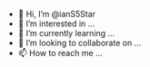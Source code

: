 - 👋 Hi, I’m @ianS5Star
- 👀 I’m interested in ...
- 🌱 I’m currently learning ...
- 💞️ I’m looking to collaborate on ...
- 📫 How to reach me ...

<!---
ianS5Star/ianS5Star is a ✨ special ✨ repository because its `README.md` (this file) appears on your GitHub profile.
You can click the Preview link to take a look at your changes.
--->
